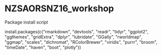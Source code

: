# NZSAORSNZ16_workshop

Package install script

install.packages(c("rmarkdown", "devtools", "readr", "tidyr", "ggplot2", "ggthemes", "gridExtra", "dplyr", "lubridate", "GGally", "rworldmap", "ggmap", "scales", "dichromat", "RColorBrewer", "viridis", "purrr", "broom", "timeDate", "haven", "boot", "plotly"))
